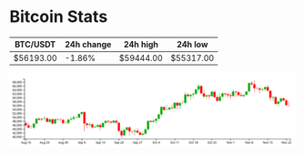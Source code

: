 # Bitcoin Stats

BTC/USDT|24h change|24h high|24h low|
|---|---|---|---|
|$56193.00|-1.86%|$59444.00|$55317.00|

<img src="./chart.svg">

